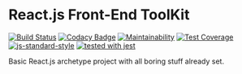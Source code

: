 # React.js Front-End ToolKit
[![Build Status](https://travis-ci.org/vitorsalgado/frontend-toolkit.svg?branch=master)](https://travis-ci.org/vitorsalgado/frontend-toolkit) 
[![Codacy Badge](https://api.codacy.com/project/badge/Grade/96e11aea37d24f3fb3106c6ba213fb39)](https://www.codacy.com/app/vitorsalgado/frontend-toolkit?utm_source=github.com&amp;utm_medium=referral&amp;utm_content=vitorsalgado/frontend-toolkit&amp;utm_campaign=Badge_Grade) 
[![Maintainability](https://api.codeclimate.com/v1/badges/dec583a41ea4f383ca26/maintainability)](https://codeclimate.com/github/vitorsalgado/frontend-toolkit/maintainability) 
[![Test Coverage](https://api.codeclimate.com/v1/badges/dec583a41ea4f383ca26/test_coverage)](https://codeclimate.com/github/vitorsalgado/frontend-toolkit/test_coverage) 
[![js-standard-style](https://img.shields.io/badge/code%20style-standard-brightgreen.svg)](https://github.com/standard/standard) 
[![tested with jest](https://img.shields.io/badge/tested_with-jest-99424f.svg)](https://github.com/facebook/jest)   

Basic React.js archetype project with all boring stuff already set.
